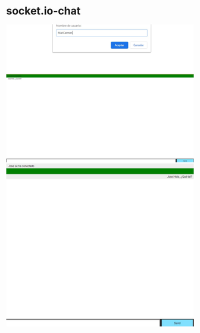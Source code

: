 ﻿# socket.io-chat
<img src="1.jpg" alt="Girl in a jacket">
<br>
<img src="2.jpg" alt="Girl in a jacket" >
<br>
<img src="3.jpg" alt="Girl in a jacket" >

